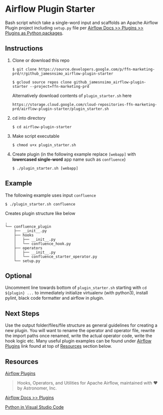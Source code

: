 # Airflow Plugin Starter

Bash script which take a single-word input and scaffolds an Apache Airflow Plugin project including `setup.py` file per [Airflow Docs >> Plugins >> Plugins as Python packages](https://airflow.apache.org/plugins.html#plugins-as-python-packages).

## Instructions

1. Clone or download this repo

    ```
    $ git clone https://source.developers.google.com/p/ffn-marketing-prd/r/github_jamesnsimo_airflow-plugin-starter
    ```

    ```
    $ gcloud source repos clone github_jamesnsimo_airflow-plugin-starter --project=ffn-marketing-prd
    ```

    Alternatively download contents of `plugin_starter.sh` here

    ```
    https://storage.cloud.google.com/cloud-repositories-ffn-marketing-prd/airflow-plugin-starter/plugin_starter.sh
    ```

1. cd into directory

    ```
    $ cd airflow-plugin-starter
    ```

1. Make script executable

    ```
    $ chmod u+x plugin_starter.sh
    ```

1. Create plugin (in the following example replace `[webapp]` with __lowercased single-word__ app name such as `confluence`)

    ```
    $ ./plugin_starter.sh [webapp]
    ```

## Example

The following example uses input `confluence`

```
$ ./plugin_starter.sh confluence
```

Creates plugin structure like below

```
.
└── confluence_plugin
    ├── __init__.py
    ├── hooks
    │   ├── __init__.py
    │   └── confluence_hook.py
    ├── operators
    │   ├── __init__.py
    │   └── confluence_starter_operator.py
    └── setup.py
```

## Optional

Uncomment line towards bottom of `plugin_starter.sh` starting with `cd ${plugin} ...` to immediately initialize virtualenv (with python3), install pylint, black code formatter and airflow in plugin.

## Next Steps

Use the output folder/files/file structure as general guidelines for creating a new plugin. You will want to rename the operator and operator file, rewrite the import paths once renamed, write the actual operator code, write the hook logic etc. Many useful plugin examples can be found under [Airflow Plugins](https://github.com/airflow-plugins) link found at top of [Resources](#Resources) section below.

## Resources

[Airflow Plugins](https://github.com/airflow-plugins)
> Hooks, Operators, and Utilities for Apache Airflow, maintained with ❤️ by Astronomer, Inc.

[Airflow Docs >> Plugins](https://airflow.apache.org/plugins.html)

[Python in Visual Studio Code](https://code.visualstudio.com/docs/languages/python)

